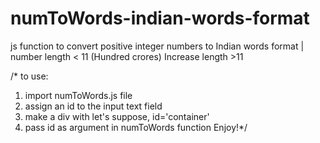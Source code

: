 # numToWords-indian-words-format
js function to convert positive integer numbers to Indian words format | number length &lt; 11 (Hundred crores)
Increase length >11

/* to use: 
1. import numToWords.js file
2. assign an id to the input text field
3. make a div with let's suppose, id='container'
4. pass id as argument in numToWords function
Enjoy!*/
